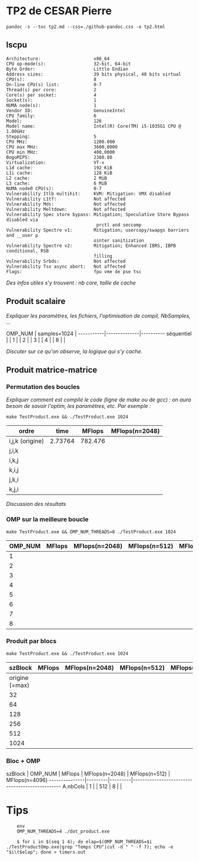 

# TP2 de CESAR Pierre

`pandoc -s --toc tp2.md --css=./github-pandoc.css -o tp2.html`





## lscpu

```
Architecture:                    x86_64
CPU op-mode(s):                  32-bit, 64-bit
Byte Order:                      Little Endian
Address sizes:                   39 bits physical, 48 bits virtual
CPU(s):                          8
On-line CPU(s) list:             0-7
Thread(s) per core:              2
Core(s) per socket:              4
Socket(s):                       1
NUMA node(s):                    1
Vendor ID:                       GenuineIntel
CPU family:                      6
Model:                           126
Model name:                      Intel(R) Core(TM) i5-1035G1 CPU @ 1.00GHz
Stepping:                        5
CPU MHz:                         1200.000
CPU max MHz:                     3600,0000
CPU min MHz:                     400,0000
BogoMIPS:                        2380.80
Virtualization:                  VT-x
L1d cache:                       192 KiB
L1i cache:                       128 KiB
L2 cache:                        2 MiB
L3 cache:                        6 MiB
NUMA node0 CPU(s):               0-7
Vulnerability Itlb multihit:     KVM: Mitigation: VMX disabled
Vulnerability L1tf:              Not affected
Vulnerability Mds:               Not affected
Vulnerability Meltdown:          Not affected
Vulnerability Spec store bypass: Mitigation; Speculative Store Bypass disabled via
                                  prctl and seccomp
Vulnerability Spectre v1:        Mitigation; usercopy/swapgs barriers and __user p
                                 ointer sanitization
Vulnerability Spectre v2:        Mitigation; Enhanced IBRS, IBPB conditional, RSB 
                                 filling
Vulnerability Srbds:             Not affected
Vulnerability Tsx async abort:   Not affected
Flags:                           fpu vme de pse tsc 
```

*Des infos utiles s'y trouvent : nb core, taille de cache*



## Produit scalaire 

*Expliquer les paramètres, les fichiers, l'optimisation de compil, NbSamples, ...*

OMP_NUM    | samples=1024 | 
-----------|--------------|----------
séquentiel |   | 
1          |   | 
2          |   | 
3          |   | 
4          |   | 
8          |   | 


*Discuter sur ce qu'on observe, la logique qui s'y cache.*




## Produit matrice-matrice



### Permutation des boucles

*Expliquer comment est compilé le code (ligne de make ou de gcc) : on aura besoin de savoir l'optim, les paramètres, etc. Par exemple :*

`make TestProduct.exe && ./TestProduct.exe 1024`


  ordre           | time    | MFlops  | MFlops(n=2048) 
------------------|---------|---------|----------------
i,j,k (origine)   | 2.73764 | 782.476 |                
j,i,k             |  |  |    
i,k,j             |  |  |    
k,i,j             |  |  |    
j,k,i             |  |  |    
k,j,i             |  |  |    


*Discussion des résultats*



### OMP sur la meilleure boucle 

`make TestProduct.exe && OMP_NUM_THREADS=8 ./TestProduct.exe 1024`

  OMP_NUM         | MFlops  | MFlops(n=2048) | MFlops(n=512)  | MFlops(n=4096)
------------------|---------|----------------|----------------|---------------
1                 |  |
2                 |  |
3                 |  |
4                 |  |
5                 |  |
6                 |  |
7                 |  |
8                 |  |




### Produit par blocs

`make TestProduct.exe && ./TestProduct.exe 1024`

  szBlock         | MFlops  | MFlops(n=2048) | MFlops(n=512)  | MFlops(n=4096)
------------------|---------|----------------|----------------|---------------
origine (=max)    |  |
32                |  |
64                |  |
128               |  |
256               |  |
512               |  | 
1024              |  |




### Bloc + OMP



  szBlock      | OMP_NUM | MFlops  | MFlops(n=2048) | MFlops(n=512)  | MFlops(n=4096)
---------------|---------|---------|------------------------------------------------
A.nbCols       |  1      |         | 
512            |  8      |         | 







# Tips 

```
	env 
	OMP_NUM_THREADS=4 ./dot_product.exe
```

```
    $ for i in $(seq 1 4); do elap=$(OMP_NUM_THREADS=$i ./TestProductOmp.exe|grep "Temps CPU"|cut -d " " -f 7); echo -e "$i\t$elap"; done > timers.out
```
